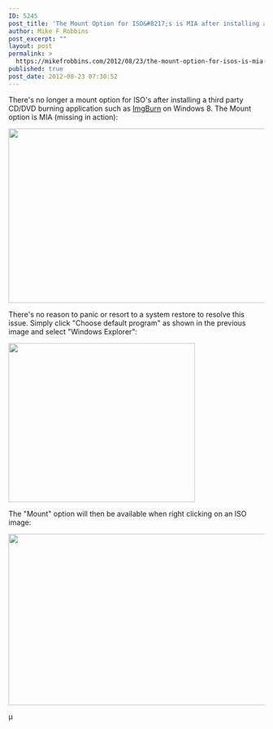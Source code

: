 ```yaml
---
ID: 5245
post_title: 'The Mount Option for ISO&#8217;s is MIA after installing a Third Party CD/DVD Application on Windows 8'
author: Mike F Robbins
post_excerpt: ""
layout: post
permalink: >
  https://mikefrobbins.com/2012/08/23/the-mount-option-for-isos-is-mia-after-installing-a-third-party-cddvd-application-on-windows-8/
published: true
post_date: 2012-08-23 07:30:52
---
```

There's no longer a mount option for ISO's after installing a third party CD/DVD burning application such as <a href="http://www.imgburn.com/" target="_blank">ImgBurn</a> on Windows 8. The Mount option is MIA (missing in action):

<a href="http://mikefrobbins.com/wp-content/uploads/2012/08/no-mount1.jpg"><img class="alignnone size-full wp-image-5246" title="no-mount1" src="http://mikefrobbins.com/wp-content/uploads/2012/08/no-mount1.jpg" alt="" width="640" height="343" /></a>

There's no reason to panic or resort to a system restore to resolve this issue. Simply click "Choose default program" as shown in the previous image and select "Windows Explorer":

<a href="http://mikefrobbins.com/wp-content/uploads/2012/08/no-mount2.jpg"><img class="alignnone size-full wp-image-5247" title="no-mount2" src="http://mikefrobbins.com/wp-content/uploads/2012/08/no-mount2.jpg" alt="" width="367" height="313" /></a>

The "Mount" option will then be available when right clicking on an ISO image:

<a href="http://mikefrobbins.com/wp-content/uploads/2012/08/no-mount3.jpg"><img class="alignnone size-full wp-image-5248" title="no-mount3" src="http://mikefrobbins.com/wp-content/uploads/2012/08/no-mount3.jpg" alt="" width="640" height="337" /></a>

µ